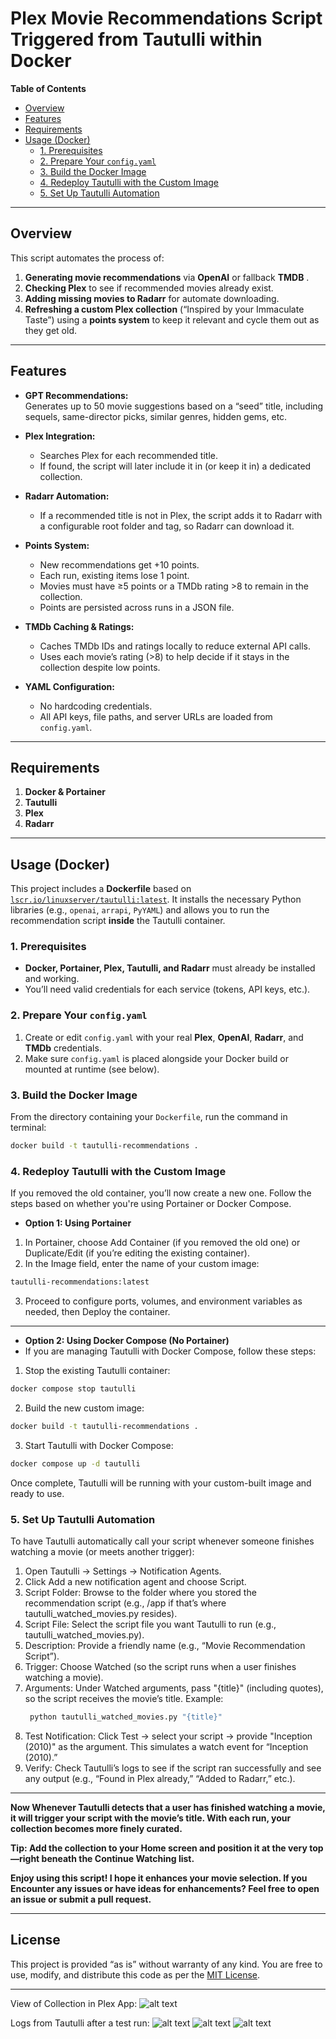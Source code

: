# Plex Movie Recommendations Script Triggered from Tautulli within Docker

**Table of Contents**  
- [Overview](#overview)  
- [Features](#features)  
- [Requirements](#requirements)  
- [Usage (Docker)](#usage-docker)  
  - [1. Prerequisites](#1-prerequisites)  
  - [2. Prepare Your `config.yaml`](#2-prepare-your-configyaml)  
  - [3. Build the Docker Image](#3-build-the-docker-image)  
  - [4. Redeploy Tautulli with the Custom Image](#4-redeploy-tautulli-with-the-custom-image)  
  - [5. Set Up Tautulli Automation](#5-set-up-tautulli-automation)

---

## Overview

This script automates the process of:

1. **Generating movie recommendations** via **OpenAI** or fallback **TMDB** .
2. **Checking Plex** to see if recommended movies already exist.
3. **Adding missing movies to Radarr** for automate downloading.
4. **Refreshing a custom Plex collection** (“Inspired by your Immaculate Taste”) using a **points system** to keep it relevant and cycle them out as they get old.

---

## Features

- **GPT Recommendations:**  
  Generates up to 50 movie suggestions based on a “seed” title, including sequels, same-director picks, similar genres, hidden gems, etc.

- **Plex Integration:**  
  - Searches Plex for each recommended title.  
  - If found, the script will later include it in (or keep it in) a dedicated collection.

- **Radarr Automation:**  
  - If a recommended title is not in Plex, the script adds it to Radarr with a configurable root folder and tag, so Radarr can download it.

- **Points System:**  
  - New recommendations get +10 points.  
  - Each run, existing items lose 1 point.  
  - Movies must have ≥5 points or a TMDb rating >8 to remain in the collection.  
  - Points are persisted across runs in a JSON file.

- **TMDb Caching & Ratings:**  
  - Caches TMDb IDs and ratings locally to reduce external API calls.  
  - Uses each movie’s rating (>8) to help decide if it stays in the collection despite low points.

- **YAML Configuration:**  
  - No hardcoding credentials.  
  - All API keys, file paths, and server URLs are loaded from `config.yaml`.

---

## Requirements

1. **Docker & Portainer**  
2. **Tautulli**
3. **Plex**
4. **Radarr**

---

## Usage (Docker)

This project includes a **Dockerfile** based on
[`lscr.io/linuxserver/tautulli:latest`](https://hub.docker.com/r/lscr.io/linuxserver/tautulli).
It installs the necessary Python libraries (e.g., `openai`, `arrapi`, `PyYAML`) and allows
you to run the recommendation script **inside** the Tautulli container.

### 1. Prerequisites

- **Docker, Portainer, Plex, Tautulli, and Radarr** must already be installed and working.
- You’ll need valid credentials for each service (tokens, API keys, etc.).

### 2. Prepare Your `config.yaml`

1. Create or edit `config.yaml` with your real **Plex**, **OpenAI**, **Radarr**, and **TMDb** credentials.  
2. Make sure `config.yaml` is placed alongside your Docker build or mounted at runtime (see below).

### 3. Build the Docker Image

From the directory containing your `Dockerfile`, run the command in terminal: 
```bash
docker build -t tautulli-recommendations .
```
### 4. Redeploy Tautulli with the Custom Image
If you removed the old container, you’ll now create a new one.
Follow the steps based on whether you're using Portainer or Docker Compose.

- **Option 1: Using Portainer**
  
1. In Portainer, choose Add Container (if you removed the old one) or Duplicate/Edit (if you’re editing the existing container).
2. In the Image field, enter the name of your custom image:
```bash
tautulli-recommendations:latest
```
3. Proceed to configure ports, volumes, and environment variables as needed, then Deploy the container.

---

- **Option 2: Using Docker Compose (No Portainer)**
- If you are managing Tautulli with Docker Compose, follow these steps:

1. Stop the existing Tautulli container:
```bash
docker compose stop tautulli
```

2. Build the new custom image:
```bash
docker build -t tautulli-recommendations .
```

3. Start Tautulli with Docker Compose:
```bash
docker compose up -d tautulli
```

Once complete, Tautulli will be running with your custom-built image and ready to use.




### 5. Set Up Tautulli Automation
To have Tautulli automatically call your script whenever someone finishes watching a movie (or meets another trigger):

1. Open Tautulli → Settings → Notification Agents.
2. Click Add a new notification agent and choose Script.
3. Script Folder: Browse to the folder where you stored the recommendation script (e.g., /app if that’s where tautulli_watched_movies.py resides).
4. Script File: Select the script file you want Tautulli to run (e.g., tautulli_watched_movies.py).
5. Description: Provide a friendly name (e.g., “Movie Recommendation Script”).
6. Trigger: Choose Watched (so the script runs when a user finishes watching a movie).
7. Arguments: Under Watched arguments, pass "{title}" (including quotes), so the script receives the movie’s title.
   Example:
   ```bash
    python tautulli_watched_movies.py "{title}"
9. Test Notification:
   Click Test → select your script → provide "Inception (2010)" as the argument.
   This simulates a watch event for “Inception (2010).”
10. Verify:
    Check Tautulli’s logs to see if the script ran successfully and see any output (e.g., “Found in Plex already,” “Added to Radarr,” etc.).


---


**Now Whenever Tautulli detects that a user has finished watching a movie, it will trigger your script with the movie’s title. With each run, your collection becomes more finely curated.**

**Tip: Add the collection to your Home screen and position it at the very top—right beneath the Continue Watching list.**

**Enjoy using this script! I hope it enhances your movie selection. If you Encounter any issues or have ideas for enhancements? Feel free to open an issue or submit a pull request.**


---


## License

This project is provided “as is” without warranty of any kind. You are free to use, modify, and distribute this code as per the [MIT License](https://opensource.org/licenses/MIT).

---
View of Collection in Plex App:
![alt text](https://github.com/ohmzi/Tautulli_Curated_Plex_Collection/blob/main/sample_run_pictures/plex_mobile_app_screenshot.jpg?raw=true)

Logs from Tautulli after a test run:
![alt text](https://github.com/ohmzi/Tautulli_Curated_Plex_Collection/blob/main/sample_run_pictures/tautulli_log_screenshot_1.jpg?raw=true)
![alt text](https://github.com/ohmzi/Tautulli_Curated_Plex_Collection/blob/main/sample_run_pictures/tautulli_log_screenshot_2.jpg?raw=true)
![alt text](https://github.com/ohmzi/Tautulli_Curated_Plex_Collection/blob/main/sample_run_pictures/tautulli_log_screenshot_3.jpg?raw=true)


